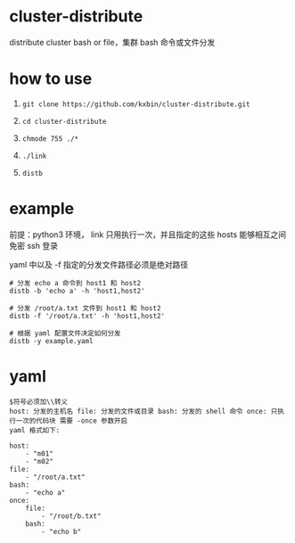 # cluster-distribute
distribute cluster bash or file，集群 bash 命令或文件分发

# how to use
1. ``git clone https://github.com/kxbin/cluster-distribute.git``


2. ``cd cluster-distribute``


3. ``chmode 755 ./*``


4. ``./link``


5. ``distb``


# example
前提：python3 环境， link 只用执行一次，并且指定的这些 hosts 能够相互之间免密 ssh 登录

yaml 中以及 -f 指定的分发文件路径必须是绝对路径


```
# 分发 echo a 命令到 host1 和 host2 
distb -b 'echo a' -h 'host1,host2'
```


```
# 分发 /root/a.txt 文件到 host1 和 host2 
distb -f '/root/a.txt' -h 'host1,host2'
```


```
# 根据 yaml 配置文件决定如何分发
distb -y example.yaml
```

# yaml
```
$符号必须加\\转义 
host: 分发的主机名 file: 分发的文件或目录 bash: 分发的 shell 命令 once: 只执行一次的代码块 需要 -once 参数开启
yaml 格式如下:

host:
    - "m01"
    - "m02"
file:
    - "/root/a.txt"
bash:
    - "echo a"
once:
    file:
        - "/root/b.txt"
    bash:
        - "echo b"
```
